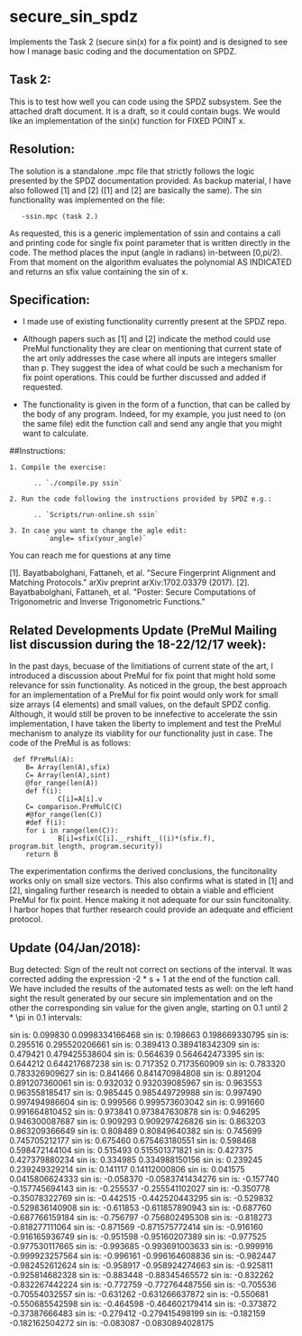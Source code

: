 # secure_sin_spdz
Implements the Task 2 (secure sin(x) for a fix point) and is designed to see how I manage basic coding and the documentation on SPDZ.


## Task 2: 

This is to test how well you can code using the SPDZ subsystem.
See the attached draft document. It is a draft, so it could contain
bugs. We would like an implementation of the sin(x) function
for FIXED POINT x.

## Resolution:
The solution is a standalone .mpc file that strictly follows the logic presented by the SPDZ documentation provided. As backup material, I have also followed [1] and [2] ([1] and [2] are basically the same). The sin functionality was implemented on the file:

       -ssin.mpc (task 2.)
       
As requested, this is a generic implementation of ssin and contains a call and printing code for single fix point parameter that is written directly in the code. The method places the input (angle in radians) in-between \[0,pi/2). From that moment on the algorithm evaluates the polynomial AS INDICATED and returns an sfix value containing the sin of x. 

## Specification:
   
   - I made use of existing functionality currently present at the SPDZ repo.
   
   - Although papers such as [1] and [2] indicate the method could use PreMul functionality they are clear on mentioning that current state of the art only addresses the case where all inputs are integers smaller than p. They suggest the idea of what could be such a mechanism for fix point operations. This could be further discussed and added if requested.
   
   - The functionality is given in the form of a function, that can be called by the body of any program. Indeed, for my example, you just need to (on the same file) edit the function call and send any angle that you might want to calculate. 
    
    
##Instructions: 
    
    1. Compile the exercise: 
    
          .. `./compile.py ssin`
    
    2. Run the code following the instructions provided by SPDZ e.g.:
        
          .. `Scripts/run-online.sh ssin`
    
    3. In case you want to change the agle edit: 
             `angle= sfix(your_angle)`
        
You can reach me for questions at any time

[1]. Bayatbabolghani, Fattaneh, et al. "Secure Fingerprint Alignment and Matching Protocols." arXiv preprint arXiv:1702.03379 (2017).
[2]. Bayatbabolghani, Fattaneh, et al. "Poster: Secure Computations of Trigonometric and Inverse Trigonometric Functions."

## Related Developments Update (PreMul Mailing list discussion during the 18-22/12/17 week): 
In the past days, becuase of the limitiations of current state of the art, I introduced a discussion about PreMul for fix point that might hold some relevance for ssin functionality. As noticed in the group, the best approach for an implementation of a PreMul for fix point would only work for small size arrays (4 elements) and small values, on the default SPDZ config. Although, it would still be proven to be innefective to accelerate the ssin implementation, I have taken the liberty to implement and test the PreMul mechanism to analyze its viability for our functionality just in case. The code of the PreMul is as follows:
                     
     def fPreMul(A):
        B= Array(len(A),sfix)
        C= Array(len(A),sint)
        @for_range(len(A))
        def f(i):
                C[i]=A[i].v
        C= comparison.PreMulC(C)
        #@for_range(len(C))
        #def f(i):
        for i in range(len(C)):
                B[i]=sfix(C[i].__rshift__((i)*(sfix.f), program.bit_length, program.security))
        return B
 
The experimentation confirms the derived conclusions, the funcitonality works only on small size vectors. This also confirms what is stated in [1] and [2], singaling further research is needed to obtain a viable and efficient PreMul for fix point. Hence making it not adequate for our ssin funcitonality. I harbor hopes that further research could provide an adequate and efficient protocol.
## Update (04/Jan/2018): 
Bug detected: Sign of the reult not correct on sections of the interval. It was corrected adding the expression -2 * s + 1 at the end of the function call.
We have included the results of the automated tests as well: on the left hand sight the result generated by our secure sin implementation and on the other the corresponding sin value for the given angle, starting on 0.1 until 2 * \pi in 0.1 intervals:

sin is: 0.099830 0.0998334166468
sin is: 0.198663 0.198669330795
sin is: 0.295516 0.295520206661
sin is: 0.389413 0.389418342309
sin is: 0.479421 0.479425538604
sin is: 0.564639 0.564642473395
sin is: 0.644212 0.644217687238
sin is: 0.717352 0.7173560909
sin is: 0.783320 0.783326909627
sin is: 0.841466 0.841470984808
sin is: 0.891204 0.891207360061
sin is: 0.932032 0.932039085967
sin is: 0.963553 0.963558185417
sin is: 0.985445 0.985449729988
sin is: 0.997490 0.997494986604
sin is: 0.999566 0.999573603042
sin is: 0.991660 0.991664810452
sin is: 0.973841 0.973847630878
sin is: 0.946295 0.946300087687
sin is: 0.909293 0.909297426826
sin is: 0.863203 0.863209366649
sin is: 0.808489 0.80849640382
sin is: 0.745699 0.745705212177
sin is: 0.675460 0.675463180551
sin is: 0.598468 0.598472144104
sin is: 0.515493 0.515501371821
sin is: 0.427375 0.427379880234
sin is: 0.334985 0.334988150156
sin is: 0.239245 0.239249329214
sin is: 0.141117 0.14112000806
sin is: 0.041575 0.0415806624333
sin is: -0.058370 -0.0583741434276
sin is: -0.157740 -0.157745694143
sin is: -0.255537 -0.255541102027
sin is: -0.350778 -0.35078322769
sin is: -0.442515 -0.442520443295
sin is: -0.529832 -0.529836140908
sin is: -0.611853 -0.611857890943
sin is: -0.687760 -0.687766159184
sin is: -0.756797 -0.756802495308
sin is: -0.818273 -0.818277111064
sin is: -0.871569 -0.871575772414
sin is: -0.916160 -0.916165936749
sin is: -0.951598 -0.95160207389
sin is: -0.977525 -0.977530117665
sin is: -0.993685 -0.993691003633
sin is: -0.999916 -0.999923257564
sin is: -0.996161 -0.996164608836
sin is: -0.982447 -0.982452612624
sin is: -0.958917 -0.958924274663
sin is: -0.925811 -0.925814682328
sin is: -0.883448 -0.88345465572
sin is: -0.832262 -0.832267442224
sin is: -0.772759 -0.772764487556
sin is: -0.705536 -0.70554032557
sin is: -0.631262 -0.631266637872
sin is: -0.550681 -0.550685542598
sin is: -0.464598 -0.464602179414
sin is: -0.373872 -0.37387666483
sin is: -0.279412 -0.279415498199
sin is: -0.182159 -0.182162504272
sin is: -0.083087 -0.0830894028175
